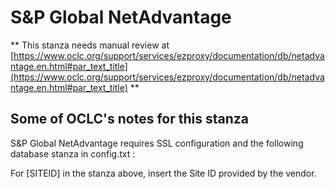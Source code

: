 # S&P Global NetAdvantage
** This stanza needs manual review at [https://www.oclc.org/support/services/ezproxy/documentation/db/netadvantage.en.html#par_text_title](https://www.oclc.org/support/services/ezproxy/documentation/db/netadvantage.en.html#par_text_title) **

## Some of OCLC's notes for this stanza

S&P Global NetAdvantage requires SSL configuration and the following database stanza in config.txt :

For [SITEID] in the stanza above, insert the Site ID provided by the vendor.
